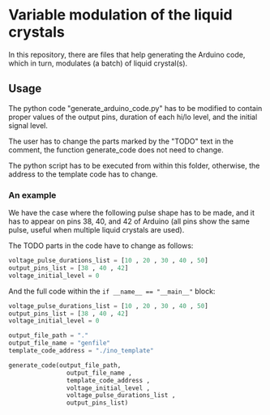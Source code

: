 # Variable modulation of the liquid crystals
In this repository, there are files that help generating the Arduino code, which in turn, modulates (a batch) of liquid crystal(s).

## Usage
The python code "generate_arduino_code.py" has to be modified to contain proper values of the output pins, duration of each hi/lo level, and the initial signal level. 

The user has to change the parts marked by the "TODO" text in the comment, the function generate_code does not need to change. 

The python script has to be executed from within this folder, otherwise, the address to the template code has to change.

### An example

We have the case where the following pulse shape has to be made, and it has to appear on pins 38, 40, and 42 of Arduino (all pins show the same pulse, useful when multiple liquid crystals are used).

The TODO parts in the code have to change as follows: 

```python 
voltage_pulse_durations_list = [10 , 20 , 30 , 40 , 50]
output_pins_list = [38 , 40 , 42]
voltage_initial_level = 0
```

And the full code within the ```if __name__ == "__main__"``` block: 
```python 
voltage_pulse_durations_list = [10 , 20 , 30 , 40 , 50]
output_pins_list = [38 , 40 , 42]
voltage_initial_level = 0

output_file_path = "."
output_file_name = "genfile"
template_code_address = "./ino_template"

generate_code(output_file_path, 
                output_file_name , 
                template_code_address , 
                voltage_initial_level ,  
                voltage_pulse_durations_list ,
                output_pins_list)
```


